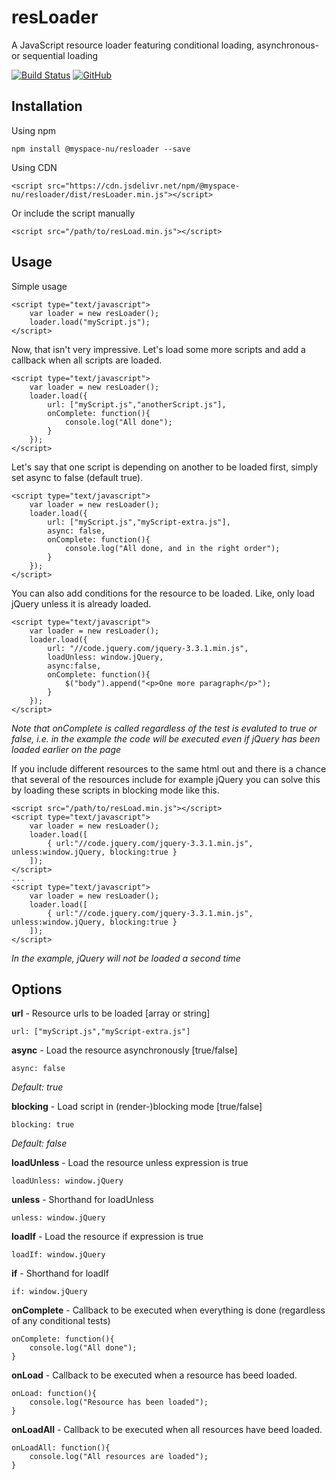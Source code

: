 # resLoader

A JavaScript resource loader featuring conditional loading, asynchronous- or sequential loading

[![Build Status](https://travis-ci.org/myspace-nu/resLoader.svg?branch=master)](https://travis-ci.org/myspace-nu/resLoader)
[![GitHub](https://img.shields.io/github/license/mashape/apistatus.svg)](https://github.com/myspace-nu/resLoader/blob/master/LICENSE)

## Installation

Using npm

	npm install @myspace-nu/resloader --save

Using CDN

	<script src="https://cdn.jsdelivr.net/npm/@myspace-nu/resloader/dist/resLoader.min.js"></script>

Or include the script manually

	<script src="/path/to/resLoad.min.js"></script>

## Usage

Simple usage

	<script type="text/javascript">
		var loader = new resLoader();
		loader.load("myScript.js");
	</script>

Now, that isn't very impressive. Let's load some more scripts and add a callback when all scripts are loaded.

	<script type="text/javascript">
		var loader = new resLoader();
		loader.load({
			url: ["myScript.js","anotherScript.js"],
			onComplete: function(){
				console.log("All done");
			}
		});
	</script>

Let's say that one script is depending on another to be loaded first, simply set async to false (default true).

	<script type="text/javascript">
		var loader = new resLoader();
		loader.load({
			url: ["myScript.js","myScript-extra.js"],
			async: false,
			onComplete: function(){
				console.log("All done, and in the right order");
			}
		});
	</script>

You can also add conditions for the resource to be loaded. Like, only load jQuery unless it is already loaded.

	<script type="text/javascript">
		var loader = new resLoader();
		loader.load({
			url: "//code.jquery.com/jquery-3.3.1.min.js",
			loadUnless: window.jQuery,
			async:false,
			onComplete: function(){
				$("body").append("<p>One more paragraph</p>");
			}
		});
	</script>

*Note that onComplete is called regardless of the test is evaluted to true or false, i.e. in the example the code will be executed even if jQuery has been loaded earlier on the page*

If you include different resources to the same html out and there is a chance that several of the resources include for example jQuery you can solve this by loading these scripts in blocking mode like this.

    <script src="/path/to/resLoad.min.js"></script>
	<script type="text/javascript">
		var loader = new resLoader();
		loader.load([
			{ url:"//code.jquery.com/jquery-3.3.1.min.js", unless:window.jQuery, blocking:true }
		]);
	</script>
	...
	<script type="text/javascript">
		var loader = new resLoader();
		loader.load([
			{ url:"//code.jquery.com/jquery-3.3.1.min.js", unless:window.jQuery, blocking:true }
		]);
	</script>

*In the example, jQuery will not be loaded a second time*

## Options
**url** - Resource urls to be loaded [array or string]

    url: ["myScript.js","myScript-extra.js"]
	
**async** - Load the resource asynchronously [true/false]

	async: false

*Default: true*

**blocking** - Load script in (render-)blocking mode [true/false]

	blocking: true

*Default: false*

**loadUnless** - Load the resource unless expression is true

	loadUnless: window.jQuery

**unless** - Shorthand for loadUnless

	unless: window.jQuery

**loadIf** - Load the resource if expression is true

	loadIf: window.jQuery

**if** - Shorthand for loadIf

	if: window.jQuery

**onComplete** - Callback to be executed when everything is done (regardless of any conditional tests)

	onComplete: function(){
		console.log("All done");
	}

**onLoad** - Callback to be executed when a resource has beed loaded.

	onLoad: function(){
		console.log("Resource has been loaded");
	}

**onLoadAll** - Callback to be executed when all resources have beed loaded.

	onLoadAll: function(){
		console.log("All resources are loaded");
	}
